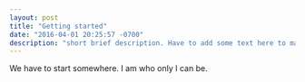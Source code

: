 ```yaml
---
layout: post
title: "Getting started"
date: "2016-04-01 20:25:57 -0700"
description: "short brief description. Have to add some text here to make sure we're good on length"
---
```


We have to start somewhere.
I am who only I can be.

